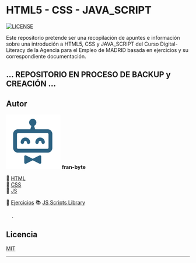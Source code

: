 # HTML5 - CSS - JAVA_SCRIPT

[![LICENSE](https://img.shields.io/badge/license-MIT-lightgrey.svg)](/LICENSE.txt)




Este repositorio pretende ser una recopilación de apuntes e información sobre una introdución a HTML5, CSS y JAVA_SCRIPT del Curso Digital-Literacy de la Agencia para el Empleo de MADRID basada en ejercicios y su correspondiente documentación.

## ... REPOSITORIO EN PROCESO DE BACKUP y CREACIÓN ...

## Autor ️
<img src="mdArchives/logo.png"/> **fran-byte**



📕  [HTML](/documentation/html5.md)   
📕  [CSS](/documentation/css.md)  
📕  [JS](/documentation/js.md)

:pencil: [Ejercicios](/tests/exercices.md)
:books: [JS Scripts Library](/scripts_library/scripts.md)

&nbsp; 
&nbsp; 
.


## Licencia
[MIT](https://choosealicense.com/licenses/mit/)

---
